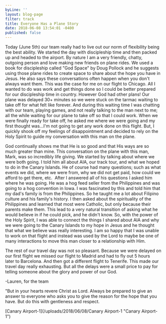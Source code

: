 ```yaml
---
byLine: ''
layout: blog-page
filter: track
title: Everyone Has a Plane Story
date: 2018-06-08 13:54:01 -0400
published: false
---
```

Today (June 5th) our team really had to live out our norm of flexibility being the best ability. We started the day with discipleship time and then packed up and headed to the airport. By nature I am a very friendly, chatty, outgoing person and love making new friends on plane rides. We used a book for discipleship called "God Space" by Doug Pollock and he suggests using those plane rides to create space to share about the hope you have in Jesus. He also says these conversations often happen when you don't always want them. This was the case for me on our flight to Chicago. All I wanted to do was work and get things done so I could be better prepared for our discipleship time in country. However God had other plans! Our plane was delayed 30+ minutes so we were stuck on the tarmac waiting to take off for what felt like forever. And during this waiting time I was chatting with our team, playing games, and not really talking to the man next to me; all the while waiting for our plane to take off so that I could work. When we were finally ready for take off, he asked me where we were going and my first thought was...I'm not going to get any work done on this flight. But, I quickly shook off my feelings of disappointment and decided to rely on the Holy Spirit to guide my conversation with this man on the plane.

God continually shows me that He is so good and that His ways are so much greater than mine. This conversation on the plane with this man, Mark, was so incredibly life giving. We started by talking about where we were both going. I told him all about AIA, our track tour, and what we hoped to do in the Canary Islands. He of course had many questions; such as what events we did, where we were from, why we did not get paid, how could we afford to get there, etc.  After I answered all of his questions I asked him where he was going. He was a hog feed seller from the Philippines and was going to a hog convention in Iowa. I was fascinated by this and told him that my dad's family is from the Philippines. So he taught me a lot about Filipino culture and his family's history. I then asked about the spirituality of the Philippines and learned that most were Catholic, but only because their parents make them. This lead to a very natural transition of asking what he would believe in if he could pick, and he didn't know. So, with the power of the Holy Spirit, I was able to connect the things I shared about AIA and why we were going to the Canary Islands to my hope in Jesus and he thought that what we believe was really interesting. I am so happy that I was unable to work on that flight and instead was used by the Lord to maybe be one of many interactions to move this man closer to a relationship with Him.

The rest of our travel day was not so pleasant. Because we were delayed on our first flight we missed our flight to Madrid and had to fly out 5 hours later to Barcelona. And then got a different flight to Tenerife. This made our travel day really exhausting. But all the delays were a small price to pay for telling someone about the glory and power of our God.

-Lauren, for the team

"But in your hearts revere Christ as Lord. Always be prepared to give an answer to everyone who asks you to give the reason for the hope that you have. But do this with gentleness and respect.

[Canary Airport-1](/uploads/2018/06/08/Canary Airport-1 "Canary Airport-1")